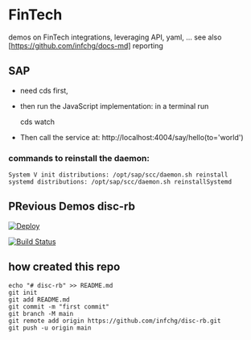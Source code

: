 # FinTech

demos on FinTech integrations, leveraging API, yaml, ... see also [https://github.com/infchg/docs-md] reporting

## SAP

- need cds first,
- then run the JavaScript implementation: in a terminal run 

    cds watch
    
    
 - Then call the service at: http://localhost:4004/say/hello(to='world')


### commands to reinstall the daemon:

    System V init distributions: /opt/sap/scc/daemon.sh reinstall
    systemd distributions: /opt/sap/scc/daemon.sh reinstallSystemd

## PRevious Demos disc-rb


[![Deploy](https://www.herokucdn.com/deploy/button.png)](https://heroku.com/deploy?template=https://github.com/infchg/FinTech)

[![Build Status](https://travis-ci.org/infchg/FinTech.svg?branch=master)](https://travis-ci.org/infchg/FinTech)


## how  created this repo 

```
echo "# disc-rb" >> README.md
git init
git add README.md
git commit -m "first commit"
git branch -M main
git remote add origin https://github.com/infchg/disc-rb.git
git push -u origin main
```

